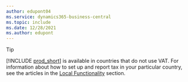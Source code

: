 ```yaml
---
author: edupont04
ms.service: dynamics365-business-central
ms.topic: include
ms.date: 12/28/2021
ms.author: edupont
---
```

> [!TIP]
> [!INCLUDE [prod_short](prod_short.md)] is available in countries that do not use VAT. For information about how to set up and report tax in your particular country, see the articles in the [Local Functionality](../about-localization.md) section.  
